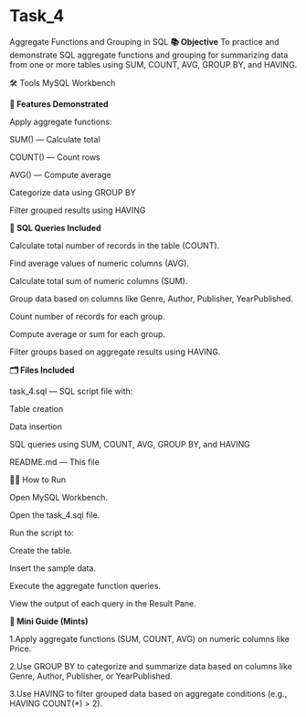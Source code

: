 # Task_4
Aggregate Functions and Grouping in SQL
**📚 Objective**
To practice and demonstrate SQL aggregate functions and grouping for summarizing data from one or more tables using SUM, COUNT, AVG, GROUP BY, and HAVING.

🛠️ Tools
MySQL Workbench

**🚀 Features Demonstrated**

Apply aggregate functions:

SUM() — Calculate total

COUNT() — Count rows

AVG() — Compute average

Categorize data using GROUP BY

Filter grouped results using HAVING

**📜 SQL Queries Included**

Calculate total number of records in the table (COUNT).

Find average values of numeric columns (AVG).

Calculate total sum of numeric columns (SUM).

Group data based on columns like Genre, Author, Publisher, YearPublished.

Count number of records for each group.

Compute average or sum for each group.

Filter groups based on aggregate results using HAVING.

**🗂️ Files Included**

task_4.sql — SQL script file with:

Table creation

Data insertion

SQL queries using SUM, COUNT, AVG, GROUP BY, and HAVING

README.md — This file

🏃‍♂️ How to Run

Open MySQL Workbench.

Open the task_4.sql file.

Run the script to:

Create the table.

Insert the sample data.

Execute the aggregate function queries.

View the output of each query in the Result Pane.

**📑 Mini Guide (Mints)**

1.Apply aggregate functions (SUM, COUNT, AVG) on numeric columns like Price.

2.Use GROUP BY to categorize and summarize data based on columns like Genre, Author, Publisher, or YearPublished.

3.Use HAVING to filter grouped data based on aggregate conditions (e.g., HAVING COUNT(*) > 2).

